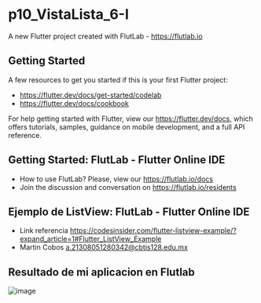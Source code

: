 # p10_VistaLista_6-I

A new Flutter project created with FlutLab - https://flutlab.io

## Getting Started

A few resources to get you started if this is your first Flutter project:

- https://flutter.dev/docs/get-started/codelab
- https://flutter.dev/docs/cookbook

For help getting started with Flutter, view our
https://flutter.dev/docs, which offers tutorials,
samples, guidance on mobile development, and a full API reference.

## Getting Started: FlutLab - Flutter Online IDE

- How to use FlutLab? Please, view our https://flutlab.io/docs
- Join the discussion and conversation on https://flutlab.io/residents

## Ejemplo de ListView: FlutLab - Flutter Online IDE

- Link referencia https://codesinsider.com/flutter-listview-example/?expand_article=1#Flutter_ListView_Example
- Martin Cobos a.21308051280342@cbtis128.edu.mx

## Resultado de mi aplicacion en Flutlab
![image](https://github.com/CobosTrevinoMartinGabriel/p10_appList_6-I/assets/143775254/40080953-5e00-4e29-bc69-e8622c75f847)


